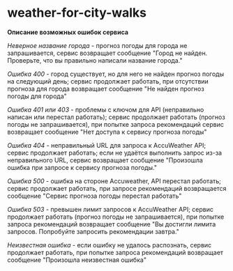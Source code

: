 # weather-for-city-walks

**Описание возможных ошибок сервиса**

*Неверное название города* - прогноз погоды для города не запрашивается, сервис возвращает сообщение "Город не найден. Проверьте, что вы правильно написали название города."

*Ошибка 400* - город существует, но для него не найден прогноз погоды на следующий день; сервис продолжает работать, при отсутствии прогноза для города возвращает сообщение "Не найден прогноз погоды для города"

*Ошибка 401 или 403* - проблемы с ключом для API (неправильно написан или перестал работать); сервис продолжает работать (прогноз погоды не запрашивается), при попытке запроса рекомендаций сервис возвращает сообщение "Нет доступа к сервису прогноза погоды"

*Ошибка 404* - неправильный URL для запроса к AccuWeather API; сервис продолжает работать; если не удаётся выполнить запрос из-за неправильного URL, сервис возвращает сообщение "Произошла ошибка при запросе к сервису прогноза погоды."

*Ошибка 500* - ошибка на стороне Accuweather, API перестал работать; сервис продолжает работать, при запросе рекомендаций возвращается сообщение "Сервис прогноза погоды перестал работать"

*Ошибка 503* - превышен лимит запросов к AccuWeather API; сервис продолжает работать (прогноз погоды не запрашивается), при попытке запроса рекомендаций возвращает сообщение "Вы достигли лимита запросов. Попробуйте запросить рекомендации завтра."

*Неизвестная ошибка* - если ошибку не удалось распознать, сервис продолжает работать, при попытке запроса рекомендаций возвращает сообщение "Произошла неизвестная ошибка"
